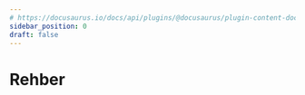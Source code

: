 ```yaml
---
# https://docusaurus.io/docs/api/plugins/@docusaurus/plugin-content-docs#markdown-front-matter
sidebar_position: 0
draft: false
---
```


# Rehber


